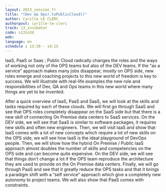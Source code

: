 ```yaml
---
layout: 2013_session_fr
title: "(Dev && Ops).toPublicCloud()"
author: Cyrille LE CLERC
authorpost: cyrille-le-clerc
track: 13_incubator
code: s13in2d
web: 
language: en
schedule : 13:30 - 14:15
---
```


IaaS, PaaS or Saas ; Public Cloud radically changes the roles and the ways of working not only of the OPS teams but also of the DEV teams. If the “as a service” approach makes many jobs disappear, mostly on OPS side, new roles emerge and coaching projects to this new world of freedom is key to success. We will illustrate with real-life examples the new role and responsibilities of Dev, QA and Ops teams in this new world where many things are yet to be invented.

After a quick overview of IaaS, PaaS and SaaS, we will look at the skills and tasks required by each of these clouds. We will first go through SaaS and see that OPS roles completely disappear on the SaaS side but that there is a new skill of connecting On Premise data centers to SaaS services. On the DEV side, we will see that SaaS is similar to software packages, it requires new skills and often new engineers. 
Then, we will visit IaaS and show that IaaS comes with a lot of new concepts which require a lot of new skills on the OPS side, we will see how IaaS is the ideal playground of DevOps people. Then, we will show how the hybrid On Premise / Public IaaS approach almost doubles the number of skills and competencies on the OPS side and can become quite expensive. On the DEV side, we will see that things don’t change a lot if the OPS team reproduce the architecture they are used to provide on the On Premise data centers. Finally, we will go through PaaS and see that it greatly reduce the OPS tasks and that it brings a paradigm shift with a “self service” approach which give a completely new autonomy to project teams. We will also show that PaaS comes with constraints.
